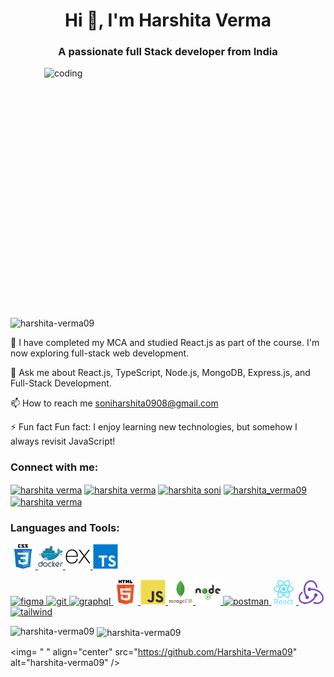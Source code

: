 <h1 align="center">Hi 👋, I'm Harshita Verma </h1> <h3 align="center">A passionate full Stack developer from India</h3> <img align="right" alt="coding" width="450" height="400" src="https://images.unsplash.com/photo-1595675024853-0f3ec9098ac7?q=80&w=2487&auto=format&fit=crop&ixlib=rb-4.0.3&ixid=M3wxMjA3fDB8MHxwaG90by1wYWdlfHx8fGVufDB8fHx8fA%3D%3D"> <p align="left"> <img src="https://komarev.com/ghpvc/?username=harshita-verma09&label=Profile%20views&color=0e75b6&style=flat" alt="harshita-verma09" /> </p>
🌱 I have completed my MCA and studied React.js as part of the course. I'm now exploring full-stack web development.


💬 Ask me about React.js, TypeScript, Node.js, MongoDB, Express.js, and Full-Stack Development.

📫 How to reach me soniharshita0908@gmail.com

⚡ Fun fact Fun fact: I enjoy learning new technologies, but somehow I always revisit JavaScript!

<h3 align="left">Connect with me:</h3> <p align="left"> <a href="https://www.linkedin.com/in/harshita-verma-33a14222a/" target="blank"><img align="center" src="https://raw.githubusercontent.com/rahuldkjain/github-profile-readme-generator/master/src/images/icons/Social/linked-in-alt.svg" alt="harshita verma" height="30" width="40" /></a> <a href="https://stackoverflow.com/users/29789314/harshita-soni" target="blank"><img align="center" src="https://raw.githubusercontent.com/rahuldkjain/github-profile-readme-generator/master/src/images/icons/Social/stack-overflow.svg" alt="harshita verma" height="30" width="40" /></a> <a href="https://www.facebook.com/profile.php?id=100052311068027" target="blank"><img align="center" src="https://raw.githubusercontent.com/rahuldkjain/github-profile-readme-generator/master/src/images/icons/Social/facebook.svg" alt="harshita soni" height="30" width="40" /></a> <a href="https://leetcode.com/u/Harshita_Verma09/" target="blank"><img align="center" src="https://raw.githubusercontent.com/rahuldkjain/github-profile-readme-generator/master/src/images/icons/Social/leet-code.svg" alt="harshita_verma09" height="30" width="40" /></a> <a href="https://www.geeksforgeeks.org/user/soniharshita0908/" target="blank"><img align="center" src="https://raw.githubusercontent.com/rahuldkjain/github-profile-readme-generator/master/src/images/icons/Social/geeks-for-geeks.svg" alt="harshita verma" height="30" width="40" /></a> </p> <h3 align="left">Languages and Tools:</h3> <p align="left"> <a href="https://www.w3schools.com/css/" target="_blank" rel="noreferrer"> <img src="https://raw.githubusercontent.com/devicons/devicon/master/icons/css3/css3-original-wordmark.svg" alt="css3" width="40" height="40"/> </a> <a href="https://www.docker.com/" target="_blank" rel="noreferrer"> <img src="https://raw.githubusercontent.com/devicons/devicon/master/icons/docker/docker-original-wordmark.svg" alt="docker" width="40" height="40"/> </a> <a href="https://expressjs.com" target="_blank" rel="noreferrer"> <img src="https://raw.githubusercontent.com/devicons/devicon/master/icons/express/express-original.svg" alt="express" color="white" width="40" height="40"/> 
<a href="https://www.typescriptlang.org/" target="_blank" rel="noreferrer">
  <img src="https://raw.githubusercontent.com/devicons/devicon/master/icons/typescript/typescript-original.svg" 
       alt="typescript" 
       color="white" 
       width="40" 
       height="40"/>
</a>


</a> <a href="https://www.figma.com/" target="_blank" rel="noreferrer"> <img src="https://www.vectorlogo.zone/logos/figma/figma-icon.svg" alt="figma" width="40" height="40"/> </a> <a href="https://git-scm.com/" target="_blank" rel="noreferrer"> <img src="https://www.vectorlogo.zone/logos/git-scm/git-scm-icon.svg" alt="git" width="40" height="40"/> </a> <a href="https://graphql.org" target="_blank" rel="noreferrer"> <img src="https://www.vectorlogo.zone/logos/graphql/graphql-icon.svg" alt="graphql" width="40" height="40"/> </a> <a href="https://www.w3.org/html/" target="_blank" rel="noreferrer"> <img src="https://raw.githubusercontent.com/devicons/devicon/master/icons/html5/html5-original-wordmark.svg" alt="html5" width="40" height="40"/> </a> <a href="https://developer.mozilla.org/en-US/docs/Web/JavaScript" target="_blank" rel="noreferrer"> <img src="https://raw.githubusercontent.com/devicons/devicon/master/icons/javascript/javascript-original.svg" alt="javascript" width="40" height="40"/> </a> <a href="https://www.mongodb.com/" target="_blank" rel="noreferrer"> <img src="https://raw.githubusercontent.com/devicons/devicon/master/icons/mongodb/mongodb-original-wordmark.svg" alt="mongodb" width="40" height="40"/> </a> <a href="https://nodejs.org" target="_blank" rel="noreferrer"> <img src="https://raw.githubusercontent.com/devicons/devicon/master/icons/nodejs/nodejs-original-wordmark.svg" alt="nodejs" width="40" height="40"/> </a> <a href="https://postman.com" target="_blank" rel="noreferrer"> <img src="https://www.vectorlogo.zone/logos/getpostman/getpostman-icon.svg" alt="postman" width="40" height="40"/> </a> <a href="https://reactjs.org/" target="_blank" rel="noreferrer"> <img src="https://raw.githubusercontent.com/devicons/devicon/master/icons/react/react-original-wordmark.svg" alt="react" width="40" height="40"/> </a> <a href="https://redux.js.org" target="_blank" rel="noreferrer"> <img src="https://raw.githubusercontent.com/devicons/devicon/master/icons/redux/redux-original.svg" alt="redux" width="40" height="40"/> </a> <a href="https://tailwindcss.com/" target="_blank" rel="noreferrer"> <img src="https://www.vectorlogo.zone/logos/tailwindcss/tailwindcss-icon.svg" alt="tailwind" width="40" height="40"/> </a> </p> <p><img align="left" src="https://github-readme-stats.vercel.app/api/top-langs?username=harshita-verma09&show_icons=true&locale=en&layout=compact" alt="harshita-verma09" /></p> <p>&nbsp;<img align="center" src="https://github-readme-stats.vercel.app/api?username=harshita-verma09&show_icons=true&locale=en" alt="harshita-verma09" /></p> <p><img= " " align="center" src="https://github.com/Harshita-Verma09" alt="harshita-verma09" /></p>
